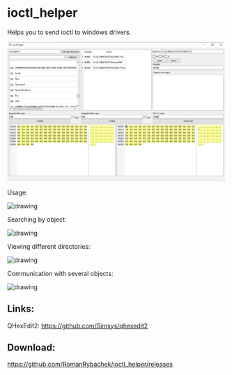 # ioctl_helper
Helps you to send ioctl to windows drivers. <br/>

<img src="https://github.com/RomanRybachek/ioctl_helper/blob/main/git_resources/main.png" alt="drawing" width="500"/>

Usage: <br/>

<img src="https://github.com/RomanRybachek/ioctl_helper/blob/main/git_resources/main.gif" alt="drawing" width="500"/>

Searching by object: <br/>

<img src="https://github.com/RomanRybachek/ioctl_helper/blob/main/git_resources/devices.gif" alt="drawing" width="500"/>

Viewing different directories: <br/>

<img src="https://github.com/RomanRybachek/ioctl_helper/blob/main/git_resources/dirs.gif" alt="drawing" width="500"/>

Communication with several objects: <br/>

<img src="https://github.com/RomanRybachek/ioctl_helper/blob/main/git_resources/several_devices.gif" alt="drawing" width="500"/>

## Links:
QHexEdit2: https://github.com/Simsys/qhexedit2
## Download:
https://github.com/RomanRybachek/ioctl_helper/releases
